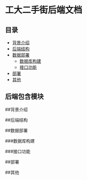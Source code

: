 # 工大二手街后端文档

## 目录  
* [背景介绍](#背景介绍)  
* [后端结构](#后端结构)  
* [数据部署](#数据部署)
  * [数据库构建](#数据库构建)    
  * [接口功能](#接口功能)    
* [部署](#部署)  
* [其他](#其他)  

## 后端包含模块
<a name="背景介绍"></a>
##背景介绍

<a name="后端结构"></a>
##后端结构

<a name="数据部署"></a>
##数据部署

<a name="数据库构建"></a>
###数据库构建

<a name="接口功能"></a>
###接口功能

<a name="部署"></a>
##部署

<a name="其他"></a>
##其他